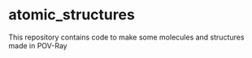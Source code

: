 # atomic_structures
This repository contains code to make some molecules and structures made in POV-Ray
